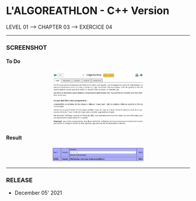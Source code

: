 # L'ALGOREATHLON - C++ Version
LEVEL 01 --> CHAPTER 03 --> EXERCICE 04

---
### **SCREENSHOT**

#### To Do
<div align="center">
    <img
        src="https://github.com/Ayckinn/CPP/blob/main/FRANCE_IOI/LEVEL_01/Chapter_03/04_algoreathlon/todo.png"
        alt="DEMO"
        style="width:50%">
</div>

#### Result
<div align="center">
    <img
        src="https://github.com/Ayckinn/CPP/blob/main/FRANCE_IOI/LEVEL_01/Chapter_03/04_algoreathlon/result.png"
        alt="DEMO"
        style="width:50%">
</div>

---
### **RELEASE**

- December 05' 2021
